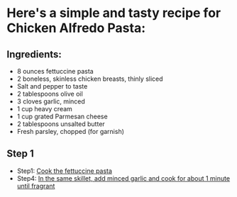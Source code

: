 # Here's a simple and tasty recipe for Chicken Alfredo Pasta:

## Ingredients:

- 8 ounces fettuccine pasta
- 2 boneless, skinless chicken breasts, thinly sliced
- Salt and pepper to taste
- 2 tablespoons olive oil
- 3 cloves garlic, minced
- 1 cup heavy cream
- 1 cup grated Parmesan cheese
- 2 tablespoons unsalted butter
- Fresh parsley, chopped (for garnish)

## Step 1

- Step1: [Cook the fettuccine pasta](./step-1/step-1.md)
- Step4: [In the same skillet, add minced garlic and cook for about 1 minute until fragrant](./step-4/step-4.md)